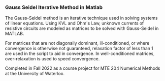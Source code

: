 ### Gauss Seidel Iterative Method in Matlab
The Gauss-Seidel method is an iterative technique used in solving systems of linear equations. Using KVL and Ohm's Law, unknown currents of resistive circuits are modeled as matrices to be solved with Gauss-Seidel in MATLAB.

For matrices that are not diagonally dominant, ill-conditioned, or where convergence is otherwise not guaranteed, relaxation factor of less than 1 are used in the script to aid in convergence. In well-conditioned matrices, over-relaxation is used to speed convergence.

Completed in Fall 2022 as a course project for MTE 204 Numerical Methods at the University of Waterloo.
